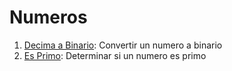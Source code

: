 Numeros
=======

1. [Decima a Binario](decimal-binario.md): Convertir un numero a binario
1. [Es Primo](es-primo.md): Determinar si un numero es primo 
